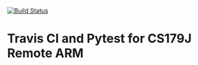 [![Build Status](https://travis-ci.org/Among003/CS179J-Team05.svg?branch=CI)](https://travis-ci.org/Among003/CS179J-Team05)

#	Travis CI and Pytest for CS179J Remote ARM

